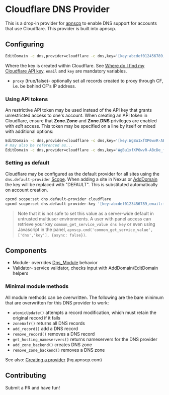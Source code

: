# Cloudflare DNS Provider

This is a drop-in provider for [apnscp](https://apnscp.com) to enable DNS support for accounts that use Cloudflare. This provider is built into apnscp.

## Configuring

```bash
EditDomain -c dns,provider=cloudflare -c dns,key='[key:abcdef012456789,email:foo@bar.com,proxy:false]' domain.com
```

Where the key is created within Cloudflare. See [Where do I find my Cloudflare API key](https://support.cloudflare.com/hc/en-us/articles/200167836-Where-do-I-find-my-Cloudflare-API-key-). `email` and `key` are mandatory variables. 

* `proxy` (true/false)- optionally set all records created to proxy through CF, i.e. be behind CF's IP address. 

### Using API tokens
An restrictive API token may be used instead of the API key that grants unrestricted access to one's account. When creating an API token in Cloudflare, ensure that **Zone.Zone** and **Zone.DNS** privileges are enabled with *edit* access.
This token may be specified on a line by itself or mixed with additional options:

```bash
EditDomain -c dns,provider=cloudflare -c dns,key='[key:WgBu1xfXP6wvR-ABcDe_ff,proxy:false]' domain.com
# may also be referenced as...
EditDomain -c dns,provider=cloudflare -c dns,key='WgBu1xfXP6wvR-ABcDe_ff' domain.com
```  

### Setting as default

Cloudflare may be configured as the default provider for all sites using the `dns.default-provider` [Scope](https://gitlab.com/apisnetworks/apnscp/blob/master/docs/admin/Scopes.md). When adding a site in Nexus or [AddDomain](https://hq.apnscp.com/working-with-cli-helpers/#adddomain) the key will be replaced with "DEFAULT". This is substituted automatically on account creation.

```bash
cpcmd scope:set dns.default-provider cloudflare
cpcmd scope:set dns.default-provider-key '[key:abcdef0123456789,email:foo@bar.com,proxy:false]'
```

> Note that it is not safe to set this value as a server-wide default in untrusted multiuser environments. A user with panel access can retrieve your key `common_get_service_value dns key` or even using Javascript in the panel, `apnscp.cmd('common_get_service_value',['dns','key'], {async: false})`.

## Components

- Module- overrides [Dns_Module](https://github.com/apisnetworks/apnscp-modules/blob/master/modules/dns.php) behavior
- Validator- service validator, checks input with AddDomain/EditDomain helpers

### Minimal module methods

All module methods can be overwritten. The following are the bare minimum that are overwritten for this DNS provider to work:

- `atomicUpdate()` attempts a record modification, which must retain the original record if it fails
- `zoneAxfr()` returns all DNS records
- `add_record()` add a DNS record
- `remove_record()` removes a DNS record
- `get_hosting_nameservers()` returns nameservers for the DNS provider
- `add_zone_backend()` creates DNS zone
- `remove_zone_backend()` removes a DNS zone

See also: [Creating a provider](https://hq.apnscp.com/apnscp-pre-alpha-technical-release/#creatingaprovider) (hq.apnscp.com)

## Contributing

Submit a PR and have fun!